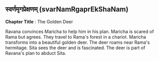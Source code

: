 ## स्वर्णमृगप्रेक्षणम् (svarNamRgaprEkShaNam)
**Chapter Title** : The Golden Deer

Ravana convinces Maricha to help him in his plan. Maricha is scared of Rama but agrees. They travel to Rama's forest in a chariot. Maricha transforms into a beautiful golden deer. The deer roams near Rama's hermitage. Sita sees the deer and is fascinated. The deer is part of Ravana's plan to abduct Sita.